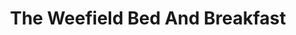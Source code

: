 ---
title: "The Weefield Bed And Breakfast"
address: "113, Craigmore Road, Ringsend, Coleraine, Co. Antrim, BT51 4HS"
tel: "0845 080 5104"
county: "Antrim"
category: "Hotels"
type: "Content"
lat: "055.0428760000"
lng: "-006.7638300000"
---
